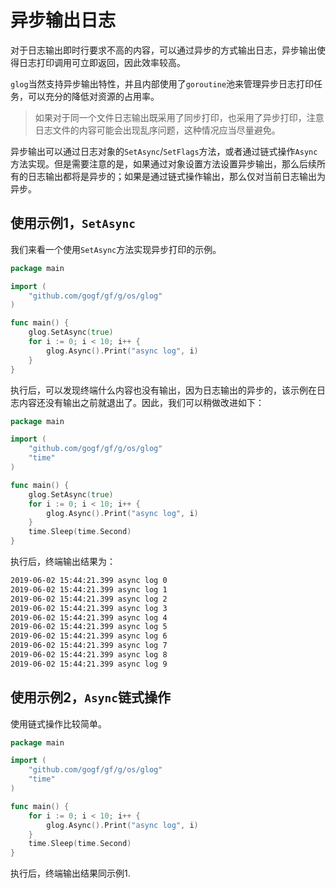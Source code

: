 # 异步输出日志

对于日志输出即时行要求不高的内容，可以通过异步的方式输出日志，异步输出使得日志打印调用可立即返回，因此效率较高。

`glog`当然支持异步输出特性，并且内部使用了`goroutine`池来管理异步日志打印任务，可以充分的降低对资源的占用率。

> 如果对于同一个文件日志输出既采用了同步打印，也采用了异步打印，注意日志文件的内容可能会出现乱序问题，这种情况应当尽量避免。

异步输出可以通过日志对象的`SetAsync`/`SetFlags`方法，或者通过链式操作`Async`方法实现。但是需要注意的是，如果通过对象设置方法设置异步输出，那么后续所有的日志输出都将是异步的；如果是通过链式操作输出，那么仅对当前日志输出为异步。

## 使用示例1，`SetAsync`

我们来看一个使用`SetAsync`方法实现异步打印的示例。
```go
package main

import (
	"github.com/gogf/gf/g/os/glog"
)

func main() {
	glog.SetAsync(true)
	for i := 0; i < 10; i++ {
		glog.Async().Print("async log", i)
	}
}
```
执行后，可以发现终端什么内容也没有输出，因为日志输出的异步的，该示例在日志内容还没有输出之前就退出了。因此，我们可以稍做改进如下：
```go
package main

import (
	"github.com/gogf/gf/g/os/glog"
	"time"
)

func main() {
	glog.SetAsync(true)
	for i := 0; i < 10; i++ {
		glog.Async().Print("async log", i)
	}
	time.Sleep(time.Second)
}
```
执行后，终端输出结果为：
```html
2019-06-02 15:44:21.399 async log 0
2019-06-02 15:44:21.399 async log 1
2019-06-02 15:44:21.399 async log 2
2019-06-02 15:44:21.399 async log 3
2019-06-02 15:44:21.399 async log 4
2019-06-02 15:44:21.399 async log 5
2019-06-02 15:44:21.399 async log 6
2019-06-02 15:44:21.399 async log 7
2019-06-02 15:44:21.399 async log 8
2019-06-02 15:44:21.399 async log 9
```

## 使用示例2，`Async`链式操作

使用链式操作比较简单。

```go
package main

import (
	"github.com/gogf/gf/g/os/glog"
	"time"
)

func main() {
	for i := 0; i < 10; i++ {
		glog.Async().Print("async log", i)
	}
	time.Sleep(time.Second)
}
```
执行后，终端输出结果同示例1.



